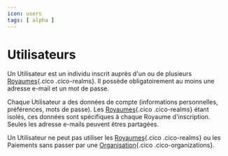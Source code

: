 ```yaml
---
icon: users
tags: [ alpha ]
---
```

# Utilisateurs

Un Utilisateur est un individu inscrit auprès d'un ou de plusieurs [Royaumes](/fr/concepts/auth/realms){.cico .cico-realms}. Il possède obligatoirement au moins une adresse e-mail et un mot de passe.

Chaque Utilisateur a des données de compte (informations personnelles, préférences, mots de passe). Les [Royaumes](/fr/concepts/auth/realms){.cico .cico-realms} étant isolés, ces données sont spécifiques à chaque Royaume d'inscription. Seules les adresse e-mails peuvent êtres partagées.

Un Utilisateur ne peut pas utiliser les [Royaumes](/fr/concepts/auth/realms){.cico .cico-realms} ou les Paiements sans passer par une [Organisation](/fr/concepts/owners/organizations){.cico .cico-organizations}.
